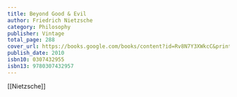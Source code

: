 ```yaml
---
title: Beyond Good & Evil
author: Friedrich Nietzsche
category: Philosophy
publisher: Vintage
total_page: 288
cover_url: https://books.google.com/books/content?id=Rv8N7Y3XWkcC&printsec=frontcover&img=1&zoom=1&edge=curl&source=gbs_api
publish_date: 2010
isbn10: 0307432955
isbn13: 9780307432957
---
```


[[Nietzsche]]
